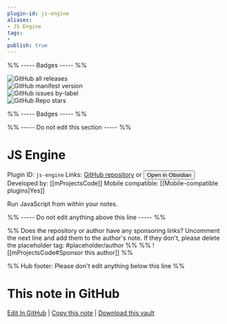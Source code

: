 ```yaml
---
plugin-id: js-engine
aliases:
- JS Engine
tags: 
- 
publish: true
---
```


%% ----- Badges ----- %%

![GitHub all releases](https://img.shields.io/github/downloads/mProjectsCode/obsidian-js-engine-plugin/total?color=573E7A&logo=github&style=for-the-badge)   
![GitHub manifest version](https://img.shields.io/github/manifest-json/v/mProjectsCode/obsidian-js-engine-plugin?color=573E7A&logo=github&style=for-the-badge)   
![GitHub issues by-label](https://img.shields.io/github/issues/mProjectsCode/obsidian-js-engine-plugin/help%20wanted?color=573E7A&logo=github&style=for-the-badge)   
![GitHub Repo stars](https://img.shields.io/github/stars/mProjectsCode/obsidian-js-engine-plugin?color=573E7A&logo=github&style=for-the-badge)

%% ----- Badges ----- %%

%% ----- Do not edit this section ----- %%

# JS Engine

Plugin ID: `js-engine`
Links: [GitHub repository](https://github.com/mProjectsCode/obsidian-js-engine-plugin) or [<button id=HH>Open in Obsidian</button>](obsidian://show-plugin?id=js-engine)
Developed by: [[mProjectsCode]]
Mobile compatible: [[Mobile-compatible plugins|Yes]]

Run JavaScript from within your notes.

%% ----- Do not edit anything above this line ----- %% 

%% Does the repository or author have any sponsoring links? Uncomment the next line and add them to the author's note. If they don't, please delete the placeholder tag: #placeholder/author %%
%% ![[mProjectsCode#Sponsor this author]] %%

%% Hub footer: Please don't edit anything below this line %%

# This note in GitHub

<span class="git-footer">[Edit In GitHub](https://github.dev/obsidian-community/obsidian-hub/blob/main/02%20-%20Community%20Expansions/02.05%20All%20Community%20Expansions/Plugins/js-engine.md "git-hub-edit-note") | [Copy this note](https://raw.githubusercontent.com/obsidian-community/obsidian-hub/main/02%20-%20Community%20Expansions/02.05%20All%20Community%20Expansions/Plugins/js-engine.md "git-hub-copy-note") | [Download this vault](https://github.com/obsidian-community/obsidian-hub/archive/refs/heads/main.zip "git-hub-download-vault") </span>
